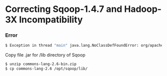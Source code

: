 # Correcting Sqoop-1.4.7 and Hadoop-3X Incompatibility

### Error

```sh
$ Exception in thread "main" java.lang.NoClassDefFoundError: org/apache/commons/lang/StringUtils
```

Copy file .jar for /lib directory of Sqoop

```sh
$ unzip commons-lang-2.6-bin.zip
$ cp commons-lang-2.6 /opt/sqoop/lib/
```
